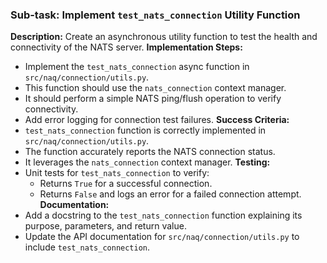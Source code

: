 ### Sub-task: Implement `test_nats_connection` Utility Function
**Description:** Create an asynchronous utility function to test the health and connectivity of the NATS server.
**Implementation Steps:**
- Implement the `test_nats_connection` async function in `src/naq/connection/utils.py`.
- This function should use the `nats_connection` context manager.
- It should perform a simple NATS ping/flush operation to verify connectivity.
- Add error logging for connection test failures.
**Success Criteria:**
- `test_nats_connection` function is correctly implemented in `src/naq/connection/utils.py`.
- The function accurately reports the NATS connection status.
- It leverages the `nats_connection` context manager.
**Testing:**
- Unit tests for `test_nats_connection` to verify:
    - Returns `True` for a successful connection.
    - Returns `False` and logs an error for a failed connection attempt.
**Documentation:**
- Add a docstring to the `test_nats_connection` function explaining its purpose, parameters, and return value.
- Update the API documentation for `src/naq/connection/utils.py` to include `test_nats_connection`.